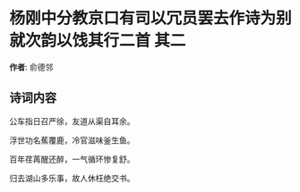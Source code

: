 # 杨刚中分教京口有司以冗员罢去作诗为别就次韵以饯其行二首  其二

**作者**: 俞德邻

## 诗词内容

公车指日召严徐，友道从渠自耳余。

浮世功名蕉覆鹿，冷官滋味釜生鱼。

百年荏苒醒还醉，一气循环惨复舒。

归去湖山多乐事，故人休枉绝交书。

